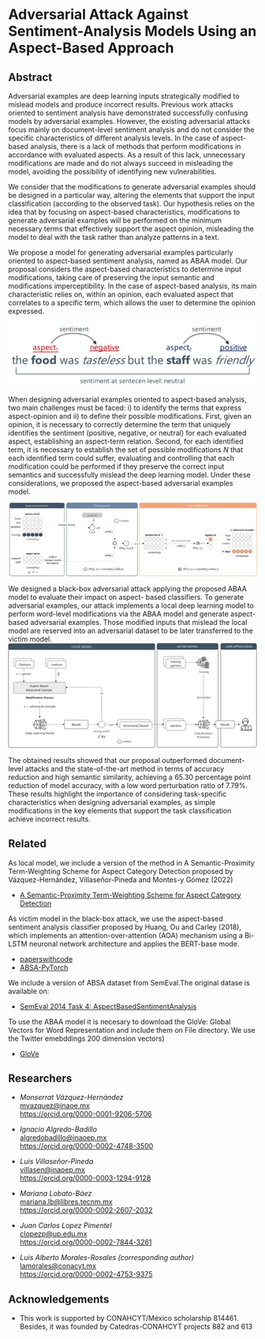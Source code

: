 
# Adversarial Attack Against Sentiment-Analysis Models Using an Aspect-Based Approach


##  Abstract
Adversarial examples are deep learning inputs strategically modified to mislead models and produce incorrect results. Previous work attacks oriented to sentiment analysis have demonstrated successfully confusing models by adversarial examples. However, the existing adversarial attacks focus mainly on document-level sentiment analysis and do not consider the specific characteristics of different analysis levels. In the case of aspect-based analysis, there is a lack of methods that perform modifications in accordance with evaluated aspects. As a result of this lack, unnecessary modifications are made and do not always succeed in misleading the model, avoiding the possibility of identifying new vulnerabilities. 

We consider that the modifications to generate adversarial examples should be designed in a particular way, altering the elements that support the input classification (according to the observed task). Our hypothesis relies on the idea that by focusing on aspect-based characteristics, modifications to generate adversarial examples will be performed on the minimum necessary terms that effectively support the aspect opinion, misleading the model to deal with the task rather than analyze patterns in a text. 

We propose a model for generating adversarial examples particularly oriented to aspect-based sentiment analysis, named as ABAA model. Our proposal considers the aspect-based characteristics to determine input modifications, taking care of preserving the input semantic and modifications imperceptibility. In the case of aspect-based analysis, its main characteristic relies on, within an opinion, each evaluated aspect that correlates to a specific term, which allows the user to determine the opinion expressed. 

![Aspect-Based Analysis Example](https://raw.githubusercontent.com/MonserratVH/ABAA-model/refs/heads/main/Figures/absa_example.jpg)

When designing adversarial examples oriented to aspect-based analysis, two main challenges must be faced: i) to identify the terms that express aspect-opinion and ii) to define their possible modifications. First, given an opinion, it is necessary to correctly determine the term that uniquely identifies the sentiment (positive, negative, or neutral) for each evaluated aspect, establishing an aspect-term relation. Second, for each identified term, it is necessary to establish the set of possible modifications _N_ that each identified term could suffer, evaluating and controlling that each modification could be performed if they preserve the correct input semantics and successfully mislead the deep learning model. Under these considerations, we proposed the aspect-based adversarial examples model.

![Aspect-Based Adversarial Example - Modification Process](https://raw.githubusercontent.com/MonserratVH/ABAA-model/refs/heads/main/Figures/abaa_modification_process.jpg)

We designed a black-box adversarial attack applying the proposed ABAA model to evaluate their impact on aspect-
based classifiers. To generate adversarial examples, our attack implements a local deep learning model to perform word-level modifications via the ABAA model and generate aspect-based adversarial examples. Those modified inputs that mislead the local model are reserved into an adversarial dataset to be later transferred to the victim model.
![Aspect-Based Adversarial Attack](https://raw.githubusercontent.com/MonserratVH/ABAA-model/refs/heads/main/Figures/overview_attack.jpg)

The obtained results showed that our proposal outperformed document-level attacks and the state-of-the-art method in terms of accuracy reduction and high semantic similarity, achieving a 65.30 percentage point reduction of model accuracy, with a low word perturbation ratio of 7.79\%. These results highlight the importance of considering task-specific characteristics when designing adversarial examples, as simple modifications in the key elements that support the task classification achieve incorrect results.


## Related
As local model, we include a version of the method in A Semantic-Proximity Term-Weighting Scheme for Aspect Category Detection proposed by Vázquez-Hernández, Villaseñor-Pineda and Montes-y Gómez (2022)

- [A Semantic-Proximity Term-Weighting Scheme for Aspect Category Detection](http://journal.sepln.org/sepln/ojs/ojs/index.php/pln/article/view/6433)


As victim model in the black-box attack, we use the aspect-based sentiment analysis classifier proposed by Huang, Ou and Carley (2018), which implements an attention-over-attention (AOA) mechanism using a Bi-LSTM neuronal network architecture and applies the BERT-base mode.

- [paperswithcode](https://paperswithcode.com/paper/aspect-level-sentiment-classification-with)  
- [ABSA-PyTorch](https://github.com/songyouwei/ABSA-PyTorch)

We include a version of ABSA dataset from SemEval.The original datase is available on:
- [SemEval 2014 Task 4: AspectBasedSentimentAnalysis](https://www.kaggle.com/datasets/charitarth/semeval-2014-task-4-aspectbasedsentimentanalysis)

To use the ABAA model it is necesary to download the GloVe: Global Vectors for Word Representation and include them on File directory. We use the Twitter emebddings 200 dimension vectors)

- [GloVe](https://nlp.stanford.edu/projects/glove/)


## Researchers

- _Monserrat Vázquez-Hernández_  
    mvazquez@inaoe.mx  
    https://orcid.org/0000-0001-9206-5706  

- _Ignacio Algredo-Badillo_  
    algredobadillo@inaoep.mx  
    https://orcid.org/0000-0002-4748-3500

- _Luis Villaseñor-Pineda_  
    villasen@inaoep.mx  
    https://orcid.org/0000-0003-1294-9128

- _Mariana Lobato-Báez_  
    mariana.lb@libres.tecnm.mx  
    https://orcid.org/0000-0002-2607-2032

- _Juan Carlos Lopez Pimentel_  
    clopezp@up.edu.mx  
    https://orcid.org/0000-0002-7844-3261

- _Luis Alberto Morales-Rosales (corresponding author)_ 
    lamorales@conacyt.mx  
    https://orcid.org/0000-0002-4753-9375 
## Acknowledgements

 - This work is supported by CONAHCYT/México scholarship 814461. Besides, it was founded by Catedras-CONAHCYT projects 882 and 613

